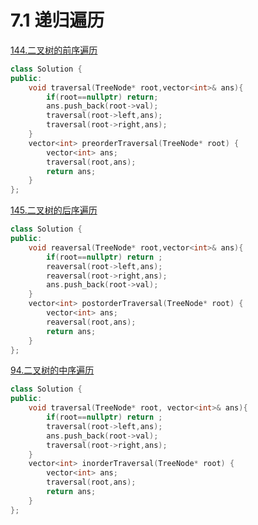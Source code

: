 # 7.1 递归遍历

[144.二叉树的前序遍历](https://leetcode.cn/problems/binary-tree-preorder-traversal/)

```cpp
class Solution {
public:
    void traversal(TreeNode* root,vector<int>& ans){
        if(root==nullptr) return;
        ans.push_back(root->val);
        traversal(root->left,ans);
        traversal(root->right,ans);
    }
    vector<int> preorderTraversal(TreeNode* root) {
        vector<int> ans;
        traversal(root,ans);
        return ans;
    }  
};
```

[145.二叉树的后序遍历](https://leetcode.cn/problems/binary-tree-postorder-traversal/)

```cpp
class Solution {
public:
    void reaversal(TreeNode* root,vector<int>& ans){
        if(root==nullptr) return ;
        reaversal(root->left,ans);
        reaversal(root->right,ans);
        ans.push_back(root->val);
    }
    vector<int> postorderTraversal(TreeNode* root) {
        vector<int> ans;
        reaversal(root,ans);
        return ans;
    }
};
```

[94.二叉树的中序遍历](https://leetcode.cn/problems/binary-tree-inorder-traversal/)

```cpp
class Solution {
public:
    void traversal(TreeNode* root, vector<int>& ans){
        if(root==nullptr) return ;
        traversal(root->left,ans);
        ans.push_back(root->val);
        traversal(root->right,ans);
    }
    vector<int> inorderTraversal(TreeNode* root) {
        vector<int> ans;
        traversal(root,ans);
        return ans;
    }
};
```